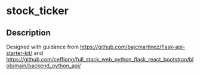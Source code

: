 # stock_ticker

## Description

Designed with guidance from https://github.com/bajcmartinez/flask-api-starter-kit/ and https://github.com/ceffiong/full_stack_web_python_flask_react_bootstrap/blob/main/backend_python_api/